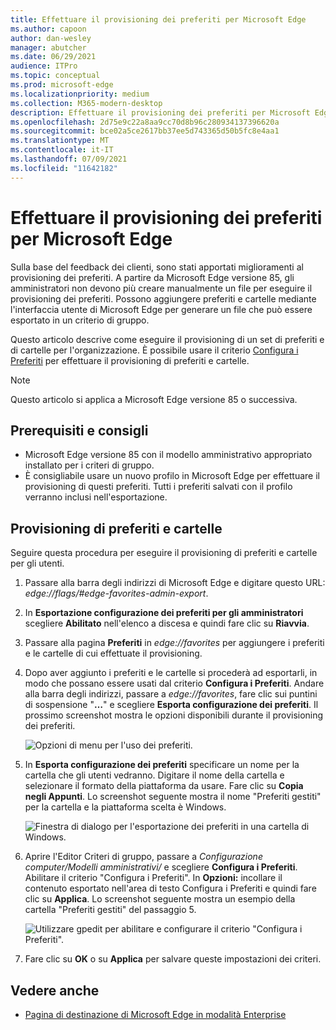 ```yaml
---
title: Effettuare il provisioning dei preferiti per Microsoft Edge
ms.author: capoon
author: dan-wesley
manager: abutcher
ms.date: 06/29/2021
audience: ITPro
ms.topic: conceptual
ms.prod: microsoft-edge
ms.localizationpriority: medium
ms.collection: M365-modern-desktop
description: Effettuare il provisioning dei preferiti per Microsoft Edge
ms.openlocfilehash: 2d75e9c22a8aa9cc70d8b96c280934137396620a
ms.sourcegitcommit: bce02a5ce2617bb37ee5d743365d50b5fc8e4aa1
ms.translationtype: MT
ms.contentlocale: it-IT
ms.lasthandoff: 07/09/2021
ms.locfileid: "11642182"
---
```

# <a name="provision-favorites-for-microsoft-edge"></a>Effettuare il provisioning dei preferiti per Microsoft Edge

Sulla base del feedback dei clienti, sono stati apportati miglioramenti al provisioning dei preferiti. A partire da Microsoft Edge versione 85, gli amministratori non devono più creare manualmente un file per eseguire il provisioning dei preferiti. Possono aggiungere preferiti e cartelle mediante l'interfaccia utente di Microsoft Edge per generare un file che può essere esportato in un criterio di gruppo.

Questo articolo descrive come eseguire il provisioning di un set di preferiti e di cartelle per l'organizzazione. È possibile usare il criterio [Configura i Preferiti](//DeployEdge/microsoft-edge-policies#configure-favorites) per effettuare il provisioning di preferiti e cartelle.

> [!NOTE]
> Questo articolo si applica a Microsoft Edge versione 85 o successiva.

## <a name="prerequisites-and-recommendations"></a>Prerequisiti e consigli

- Microsoft Edge versione 85 con il modello amministrativo appropriato installato per i criteri di gruppo.
- È consigliabile usare un nuovo profilo in Microsoft Edge per effettuare il provisioning di questi preferiti. Tutti i preferiti salvati con il profilo verranno inclusi nell'esportazione.  

## <a name="provision-favorites-and-folders"></a>Provisioning di preferiti e cartelle

Seguire questa procedura per eseguire il provisioning di preferiti e cartelle per gli utenti.

1. Passare alla barra degli indirizzi di Microsoft Edge e digitare questo URL: *edge://flags/#edge-favorites-admin-export*.
2. In **Esportazione configurazione dei preferiti per gli amministratori** scegliere **Abilitato** nell'elenco a discesa e quindi fare clic su **Riavvia**.

3. Passare alla pagina **Preferiti** in *edge://favorites* per aggiungere i preferiti e le cartelle di cui effettuate il provisioning.

<!--
4. On the **Favorites bar**, click **Add folder**. The folder structure of favorites that are set in the profile you're using will be reflected in the folder you provision for your users. The next screenshot shows "Managed favorites", the folder we'll use to provision favorites.

   ![Add a folder](media/edge-learnmore-provision-favorites/provision-favorites-add-folder.png)

   > [!TIP]
   > Add existing folders that contain favorites you want to provision for your users.

5. Select "Managed favorites" and then click **Add favorite**. The next screenshot shows the favorite we've added.

   ![Add a favorite](media/edge-learnmore-provision-favorites/provision-favorites-add-favorite.png)-->

4. Dopo aver aggiunto i preferiti e le cartelle si procederà ad esportarli, in modo che possano essere usati dal criterio **Configura i Preferiti**. Andare alla barra degli indirizzi, passare a *edge://favorites*, fare clic sui puntini di sospensione "**…**" e scegliere **Esporta configurazione dei preferiti**. Il prossimo screenshot mostra le opzioni disponibili durante il provisioning dei preferiti.

   ![Opzioni di menu per l'uso dei preferiti.](media/edge-learnmore-provision-favorites/provision-favorites-menu-options.png)

5. In **Esporta configurazione dei preferiti** specificare un nome per la cartella che gli utenti vedranno. Digitare il nome della cartella e selezionare il formato della piattaforma da usare. Fare clic su **Copia negli Appunti**. Lo screenshot seguente mostra il nome "Preferiti gestiti" per la cartella e la piattaforma scelta è Windows.

   ![Finestra di dialogo per l'esportazione dei preferiti in una cartella di Windows.](media/edge-learnmore-provision-favorites/provision-favorites-export.png)

6. Aprire l'Editor Criteri di gruppo, passare a *Configurazione computer/Modelli amministrativi/* e scegliere **Configura i Preferiti**. Abilitare il criterio "Configura i Preferiti". In **Opzioni:** incollare il contenuto esportato nell'area di testo Configura i Preferiti e quindi fare clic su **Applica**. Lo screenshot seguente mostra un esempio della cartella "Preferiti gestiti" del passaggio 5.

   ![Utilizzare gpedit per abilitare e configurare il criterio "Configura i Preferiti".](media/edge-learnmore-provision-favorites/provision-favorites-gpedit.png)

7. Fare clic su **OK** o su **Applica** per salvare queste impostazioni dei criteri.

## <a name="see-also"></a>Vedere anche

- [Pagina di destinazione di Microsoft Edge in modalità Enterprise](https://aka.ms/EdgeEnterprise)
